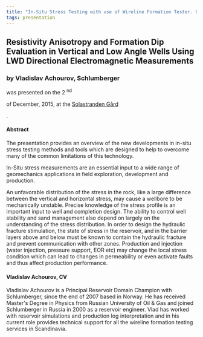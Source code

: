 ```yaml
---
title: "In-Situ Stress Testing with use of Wireline Formation Tester. Update on the Latest Developments (Vladislav Achourov, Schlumberger)"
tags: presentation
---
```



		
<h2>
Resistivity Anisotropy and Formation Dip Evaluation in Vertical and Low Angle Wells Using LWD Directional Electromagnetic Measurements
</h2>

 



		
<h3>
by Vladislav Achourov, Schlumberger
</h3>

 



 
<p>
was presented on the 2
<sup>
nd
</sup>

 of December, 2015, at the 
<a href="http://www.solastrandengaard.no">
Solastranden Gård
</a>

.
</p>

	

 
<h4>
Abstract
</h4>



      
<p>
The presentation provides an overview of the new developments in in-situ stress testing methods and tools which are designed to help to overcome many of the common limitations of this technology.
</p>

<p>


In-Situ stress measurements are an essential input to a wide range of geomechanics applications in field exploration, development and production.
</p>

<p>


An unfavorable distribution of the stress in the rock, like a large difference between the vertical and horizontal stress, may cause a wellbore to be mechanically unstable. Precise knowledge of the stress profile is an important input to well and completion design. The ability to control well stability and sand management also depend on largely on the understanding of the stress distribution. In order to design the hydraulic fracture stimulation, the state of stress in the reservoir, and in the barrier layers above and below must be known to contain the hydraulic fracture and prevent communication with other zones. Production and injection (water injection, pressure support, EOR etc) may change the local stress condition which can lead to changes in permeability or even activate faults and thus affect production performance.

</p>





<h4>
Vladislav Achourov, CV
</h4>





      
<p>
Vladislav Achourov is a Principal Reservoir Domain Champion with Schlumberger, since the end of 2007 based in Norway. He has received Master's Degree in Physics from Russian University of Oil & Gas and joined Schlumberger in Russia in 2000 as a reservoir engineer. Vlad has worked with reservoir simulations and production log interpretation and in his current role provides technical support for all the wireline formation testing services in Scandinavia.
</p>



	

